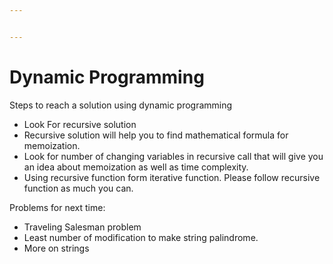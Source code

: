 ```yaml
---


---
```


<h1 id="dynamic-programming">Dynamic Programming</h1>
<p>Steps to reach a solution using dynamic programming</p>
<ul>
<li>Look For recursive solution</li>
<li>Recursive solution will help you to find mathematical formula for memoization.</li>
<li>Look for number of changing variables in recursive call that will give you an idea about memoization as well as time complexity.</li>
<li>Using recursive function form iterative function. Please follow recursive function as much you can.</li>
</ul>
<p>Problems for next time:</p>
<ul>
<li>Traveling Salesman problem</li>
<li>Least number of modification to make string palindrome.</li>
<li>More on strings</li>
</ul>

